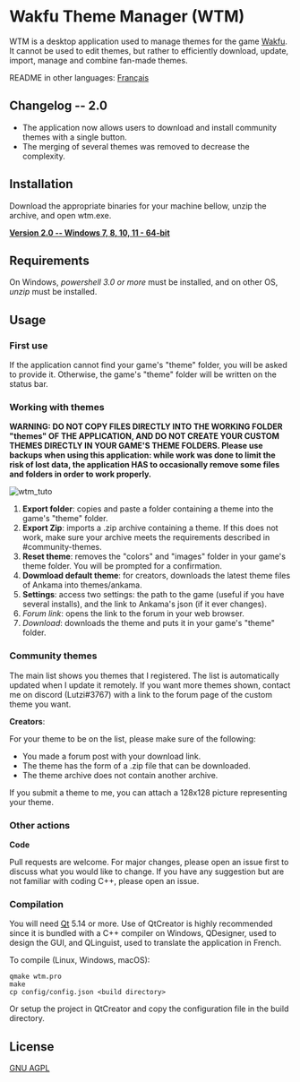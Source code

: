 # Wakfu Theme Manager (WTM)

WTM is a desktop application used to manage themes for the game [Wakfu](https://www.wakfu.com). It cannot be used to edit themes, but rather to efficiently download, update, import, manage and combine fan-made themes.

README in other languages: [Français](README_fr.md)

## Changelog -- 2.0

* The application now allows users to download and install community themes with a single button.
* The merging of several themes was removed to decrease the complexity.

## Installation

Download the appropriate binaries for your machine bellow, unzip the archive, and open wtm.exe.

[**Version 2.0 -- Windows 7, 8, 10, 11 - 64-bit**](https://www.dropbox.com/s/hjz7ipk6kw6rikj/WTM_2_0.zip?dl=1)

## Requirements

On Windows, *powershell 3.0 or more* must be installed, and on other OS, *unzip* must be installed.

## Usage

### First use

If the application cannot find your game's "theme" folder, you will be asked to provide it.
Otherwise, the game's "theme" folder will be written on the status bar.

### Working with themes

**WARNING: DO NOT COPY FILES DIRECTLY INTO THE WORKING FOLDER "themes" OF THE APPLICATION, AND DO NOT CREATE YOUR CUSTOM THEMES DIRECTLY IN YOUR GAME'S THEME FOLDERS. Please use backups when using this application: while work was done to limit the risk of lost data, the application HAS to occasionally remove some files and folders in order to work properly.**

![wtm_tuto](https://user-images.githubusercontent.com/15910330/232262445-7e62a5a3-8c0a-4ac2-83ee-590c783549a7.png)

1. **Export folder**: copies and paste a folder containing a theme into the game's "theme" folder.
2. **Export Zip**: imports a .zip archive containing a theme. If this does not work, make sure your archive meets the requirements described in #community-themes.
3. **Reset theme**: removes the "colors" and "images" folder in your game's theme folder. You will be prompted for a confirmation.
4. **Dowmload default theme**: for creators, downloads the latest theme files of Ankama into themes/ankama.
5. **Settings**: access two settings: the path to the game (useful if you have several installs), and the link to Ankama's json (if it ever changes).
6. *Forum link*: opens the link to the forum in your web browser.
7. *Download*: downloads the theme and puts it in your game's "theme" folder.

### Community themes

The main list shows you themes that I registered. The list is automatically updated when I update it remotely. If you want more themes shown, contact me on discord (Lutzi#3767) with a link to the forum page of the custom theme you want.

**Creators**: 

For your theme to be on the list, please make sure of the following:
* You made a forum post with your download link.
* The theme has the form of a .zip file that can be downloaded.
* The theme archive does not contain another archive.

If you submit a theme to me, you can attach a 128x128 picture representing your theme.

### Other actions

**Code**

Pull requests are welcome. For major changes, please open an issue first to discuss what you would like to change. If you have any suggestion but are not familiar with coding C++, please open an issue.

### Compilation

You will need [Qt](https://www.qt.io/) 5.14 or more. Use of QtCreator is highly recommended since it is bundled with a C++ compiler on Windows, QDesigner, used to design the GUI, and QLinguist, used to translate the application in French.

To compile (Linux, Windows, macOS):

```console
qmake wtm.pro
make
cp config/config.json <build directory>
```

Or setup the project in QtCreator and copy the configuration file in the build directory.

## License
[GNU AGPL](https://choosealicense.com/licenses/agpl-3.0/)
